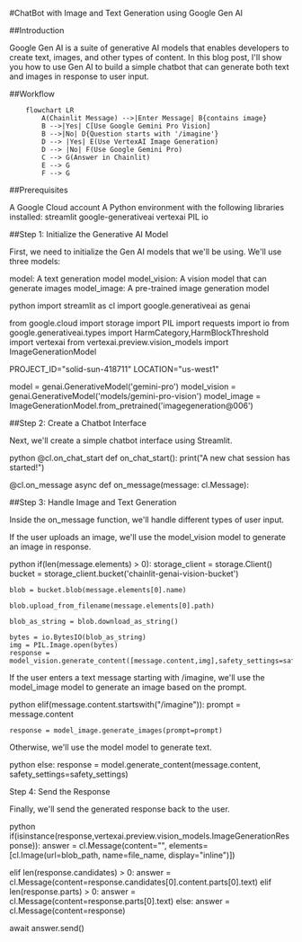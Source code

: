 #ChatBot with Image and Text Generation using Google Gen AI

##Introduction

Google Gen AI is a suite of generative AI models that enables developers to create text, images, and other types of content. In this blog post, I'll show you how to use Gen AI to build a simple chatbot that can generate both text and images in response to user input.

##Workflow

```mermaid
    flowchart LR
        A(Chainlit Message) -->|Enter Message| B{contains image}
        B -->|Yes| C[Use Google Gemini Pro Vision]
        B -->|No| D{Question starts with '/imagine'}
        D --> |Yes| E(Use VertexAI Image Generation)
        D --> |No| F(Use Google Gemini Pro)
        C --> G(Answer in Chainlit)
        E --> G
        F --> G
```

##Prerequisites

A Google Cloud account
A Python environment with the following libraries installed:
streamlit
google-generativeai
vertexai
PIL
io

##Step 1: Initialize the Generative AI Model

First, we need to initialize the Gen AI models that we'll be using. We'll use three models:

model: A text generation model
model_vision: A vision model that can generate images
model_image: A pre-trained image generation model

python
import streamlit as cl
import google.generativeai as genai

from google.cloud import storage
import PIL
import requests
import io
from google.generativeai.types import HarmCategory,HarmBlockThreshold
import vertexai
from vertexai.preview.vision_models import ImageGenerationModel

PROJECT_ID="solid-sun-418711"
LOCATION="us-west1"

model = genai.GenerativeModel('gemini-pro')
model_vision = genai.GenerativeModel('models/gemini-pro-vision')
model_image = ImageGenerationModel.from_pretrained('imagegeneration@006')

##Step 2: Create a Chatbot Interface

Next, we'll create a simple chatbot interface using Streamlit.

python
@cl.on_chat_start
def on_chat_start():
    print("A new chat session has started!")

@cl.on_message
async def on_message(message: cl.Message):


##Step 3: Handle Image and Text Generation

Inside the on_message function, we'll handle different types of user input.

If the user uploads an image, we'll use the model_vision model to generate an image in response.

python
if(len(message.elements) > 0):
    storage_client = storage.Client()
    bucket = storage_client.bucket('chainlit-genai-vision-bucket')

    blob = bucket.blob(message.elements[0].name)

    blob.upload_from_filename(message.elements[0].path)

    blob_as_string = blob.download_as_string()

    bytes = io.BytesIO(blob_as_string)
    img = PIL.Image.open(bytes)
    response = model_vision.generate_content([message.content,img],safety_settings=safety_settings)

If the user enters a text message starting with /imagine, we'll use the model_image model to generate an image based on the prompt.

python
elif(message.content.startswith("/imagine")):
    prompt = message.content

    response = model_image.generate_images(prompt=prompt)     


Otherwise, we'll use the model model to generate text.

python
else:
    response = model.generate_content(message.content, safety_settings=safety_settings) 

Step 4: Send the Response

Finally, we'll send the generated response back to the user.

python
if(isinstance(response,vertexai.preview.vision_models.ImageGenerationResponse)):
    answer = cl.Message(content="", elements=[cl.Image(url=blob_path, name=file_name, display="inline")])

elif len(response.candidates) > 0:
    answer = cl.Message(content=response.candidates[0].content.parts[0].text)
elif len(response.parts) > 0:
    answer = cl.Message(content=response.parts[0].text)
else: 
    answer = cl.Message(content=response) 


await answer.send()


